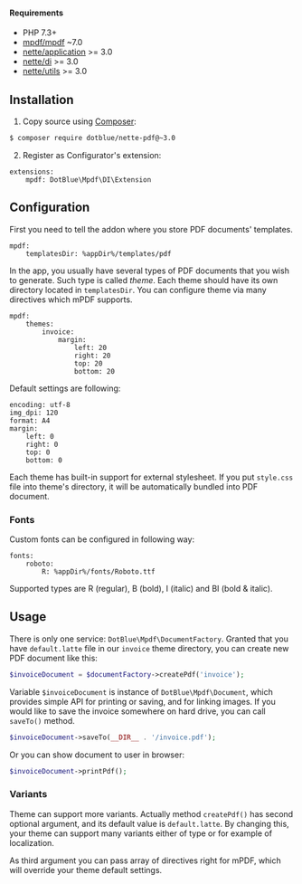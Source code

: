 #### Requirements

- PHP 7.3+
- [mpdf/mpdf](https://github.com/finwe/mpdf) ~7.0
- [nette/application](https://github.com/nette/application) >= 3.0
- [nette/di](https://github.com/nette/di) >= 3.0
- [nette/utils](https://github.com/nette/utils) >= 3.0

## Installation

1) Copy source using [Composer](http://getcomposer.org/):
```sh
$ composer require dotblue/nette-pdf@~3.0
```

2) Register as Configurator's extension:
```
extensions:
	mpdf: DotBlue\Mpdf\DI\Extension
```

## Configuration

First you need to tell the addon where you store PDF documents' templates.

```
mpdf:
	templatesDir: %appDir%/templates/pdf
```

In the app, you usually have several types of PDF documents that you wish to generate. Such type is called *theme*. Each theme should have its own directory located in `templatesDir`. You can configure theme via many directives which mPDF supports.

```
mpdf:
	themes:
		invoice:
			margin:
				left: 20
				right: 20
				top: 20
				bottom: 20
```

Default settings are following:

```
encoding: utf-8
img_dpi: 120
format: A4
margin:
	left: 0
	right: 0
	top: 0
	bottom: 0
```

Each theme has built-in support for external stylesheet. If you put `style.css` file into theme's directory, it will be automatically bundled into PDF document.

### Fonts

Custom fonts can be configured in following way:

```
fonts:
	roboto:
		R: %appDir%/fonts/Roboto.ttf
```

Supported types are R (regular), B (bold), I (italic) and BI (bold & italic).

## Usage

There is only one service: `DotBlue\Mpdf\DocumentFactory`. Granted that you have `default.latte` file in our `invoice` theme directory, you can create new PDF document like this:

```php
$invoiceDocument = $documentFactory->createPdf('invoice');
```

Variable `$invoiceDocument` is instance of `DotBlue\Mpdf\Document`, which provides simple API for printing or saving, and for linking images. If you would like to save the invoice somewhere on hard drive, you can call `saveTo()` method.

```php
$invoiceDocument->saveTo(__DIR__ . '/invoice.pdf');
```

Or you can show document to user in browser:

```php
$invoiceDocument->printPdf();
```

### Variants

Theme can support more variants. Actually method `createPdf()` has second optional argument, and its default value is `default.latte`. By changing this, your theme can support many variants either of type or for example of localization.

As third argument you can pass array of directives right for mPDF, which will override your theme default settings.
